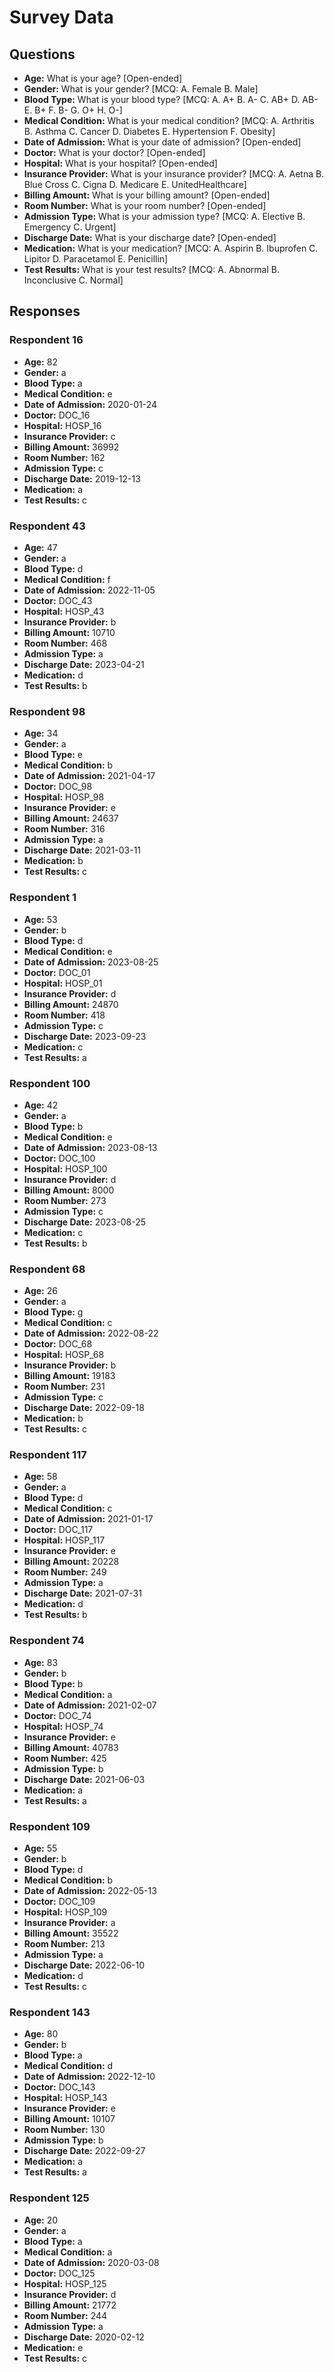 # Survey Data

## Questions

- **Age:** What is your age? [Open-ended]
- **Gender:** What is your gender? [MCQ: A. Female B. Male]
- **Blood Type:** What is your blood type? [MCQ: A. A+ B. A- C. AB+ D. AB- E. B+ F. B- G. O+ H. O-]
- **Medical Condition:** What is your medical condition? [MCQ: A. Arthritis B. Asthma C. Cancer D. Diabetes E. Hypertension F. Obesity]
- **Date of Admission:** What is your date of admission? [Open-ended]
- **Doctor:** What is your doctor? [Open-ended]
- **Hospital:** What is your hospital? [Open-ended]
- **Insurance Provider:** What is your insurance provider? [MCQ: A. Aetna B. Blue Cross C. Cigna D. Medicare E. UnitedHealthcare]
- **Billing Amount:** What is your billing amount? [Open-ended]
- **Room Number:** What is your room number? [Open-ended]
- **Admission Type:** What is your admission type? [MCQ: A. Elective B. Emergency C. Urgent]
- **Discharge Date:** What is your discharge date? [Open-ended]
- **Medication:** What is your medication? [MCQ: A. Aspirin B. Ibuprofen C. Lipitor D. Paracetamol E. Penicillin]
- **Test Results:** What is your test results? [MCQ: A. Abnormal B. Inconclusive C. Normal]

## Responses

### Respondent 16

- **Age:** 82
- **Gender:** a
- **Blood Type:** a
- **Medical Condition:** e
- **Date of Admission:** 2020-01-24
- **Doctor:** DOC_16
- **Hospital:** HOSP_16
- **Insurance Provider:** c
- **Billing Amount:** 36992
- **Room Number:** 162
- **Admission Type:** c
- **Discharge Date:** 2019-12-13
- **Medication:** a
- **Test Results:** c

### Respondent 43

- **Age:** 47
- **Gender:** a
- **Blood Type:** d
- **Medical Condition:** f
- **Date of Admission:** 2022-11-05
- **Doctor:** DOC_43
- **Hospital:** HOSP_43
- **Insurance Provider:** b
- **Billing Amount:** 10710
- **Room Number:** 468
- **Admission Type:** a
- **Discharge Date:** 2023-04-21
- **Medication:** d
- **Test Results:** b

### Respondent 98

- **Age:** 34
- **Gender:** a
- **Blood Type:** e
- **Medical Condition:** b
- **Date of Admission:** 2021-04-17
- **Doctor:** DOC_98
- **Hospital:** HOSP_98
- **Insurance Provider:** e
- **Billing Amount:** 24637
- **Room Number:** 316
- **Admission Type:** a
- **Discharge Date:** 2021-03-11
- **Medication:** b
- **Test Results:** c

### Respondent 1

- **Age:** 53
- **Gender:** b
- **Blood Type:** d
- **Medical Condition:** e
- **Date of Admission:** 2023-08-25
- **Doctor:** DOC_01
- **Hospital:** HOSP_01
- **Insurance Provider:** d
- **Billing Amount:** 24870
- **Room Number:** 418
- **Admission Type:** c
- **Discharge Date:** 2023-09-23
- **Medication:** c
- **Test Results:** a

### Respondent 100

- **Age:** 42
- **Gender:** a
- **Blood Type:** b
- **Medical Condition:** e
- **Date of Admission:** 2023-08-13
- **Doctor:** DOC_100
- **Hospital:** HOSP_100
- **Insurance Provider:** d
- **Billing Amount:** 8000
- **Room Number:** 273
- **Admission Type:** c
- **Discharge Date:** 2023-08-25
- **Medication:** c
- **Test Results:** b

### Respondent 68

- **Age:** 26
- **Gender:** a
- **Blood Type:** g
- **Medical Condition:** c
- **Date of Admission:** 2022-08-22
- **Doctor:** DOC_68
- **Hospital:** HOSP_68
- **Insurance Provider:** b
- **Billing Amount:** 19183
- **Room Number:** 231
- **Admission Type:** c
- **Discharge Date:** 2022-09-18
- **Medication:** b
- **Test Results:** c

### Respondent 117

- **Age:** 58
- **Gender:** a
- **Blood Type:** d
- **Medical Condition:** c
- **Date of Admission:** 2021-01-17
- **Doctor:** DOC_117
- **Hospital:** HOSP_117
- **Insurance Provider:** e
- **Billing Amount:** 20228
- **Room Number:** 249
- **Admission Type:** a
- **Discharge Date:** 2021-07-31
- **Medication:** d
- **Test Results:** b

### Respondent 74

- **Age:** 83
- **Gender:** b
- **Blood Type:** b
- **Medical Condition:** a
- **Date of Admission:** 2021-02-07
- **Doctor:** DOC_74
- **Hospital:** HOSP_74
- **Insurance Provider:** e
- **Billing Amount:** 40783
- **Room Number:** 425
- **Admission Type:** b
- **Discharge Date:** 2021-06-03
- **Medication:** a
- **Test Results:** a

### Respondent 109

- **Age:** 55
- **Gender:** b
- **Blood Type:** d
- **Medical Condition:** b
- **Date of Admission:** 2022-05-13
- **Doctor:** DOC_109
- **Hospital:** HOSP_109
- **Insurance Provider:** a
- **Billing Amount:** 35522
- **Room Number:** 213
- **Admission Type:** a
- **Discharge Date:** 2022-06-10
- **Medication:** d
- **Test Results:** c

### Respondent 143

- **Age:** 80
- **Gender:** b
- **Blood Type:** a
- **Medical Condition:** d
- **Date of Admission:** 2022-12-10
- **Doctor:** DOC_143
- **Hospital:** HOSP_143
- **Insurance Provider:** e
- **Billing Amount:** 10107
- **Room Number:** 130
- **Admission Type:** b
- **Discharge Date:** 2022-09-27
- **Medication:** a
- **Test Results:** a

### Respondent 125

- **Age:** 20
- **Gender:** a
- **Blood Type:** a
- **Medical Condition:** a
- **Date of Admission:** 2020-03-08
- **Doctor:** DOC_125
- **Hospital:** HOSP_125
- **Insurance Provider:** d
- **Billing Amount:** 21772
- **Room Number:** 244
- **Admission Type:** a
- **Discharge Date:** 2020-02-12
- **Medication:** e
- **Test Results:** c

